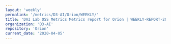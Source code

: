 ```yaml
---
layout: 'weekly'
permalink: '/metrics/D3-AI/Orion/WEEKLY/'
title: 'DAI Lab OSS Metrics Metrics report for Orion | WEEKLY-REPORT-2020-04-05'
organization: 'D3-AI'
repository: 'Orion'
current_date: '2020-04-05'
---
```

